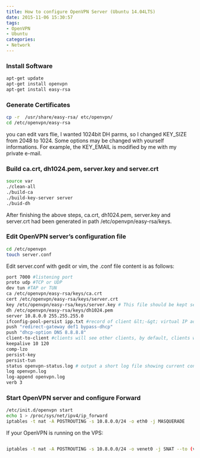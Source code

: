 ```yaml
---
title: How to configure OpenVPN Server (Ubuntu 14.04LTS)
date: 2015-11-06 15:30:57
tags: 
- OpenVPN 
- Ubuntu
categories:
- Network
---
```

### Install Software
```bash
apt-get update
apt-get install openvpn
apt-get install easy-rsa
```
### Generate Certificates
```bash
cp -r  /usr/share/easy-rsa/ etc/openvpn/
cd /etc/openvpn/easy-rsa
```
you can edit vars flie, I wanted 1024bit DH parms, so I changed KEY_SIZE from 2048 to 1024.  Some options may be changed with yourself informations. For example, the KEY_EMAIL is modified by me with my private e-mail.

### Build ca.crt, dh1024.pem, server.key and server.crt
```bash
source var
./clean-all
./build-ca
./build-key-server server
./buid-dh
```
After finishing the above steps, ca.crt, dh1024.pem, server.key and server.crt had been generated in path /etc/openvpn/easy-rsa/keys.

### Edit OpenVPN server’s configuration file
```bash
cd /etc/openvpn
touch server.conf
```
Edit server.conf with gedit or vim, the .conf file content is as follows:
```bash
port 7000 #listening port
proto udp #TCP or UDP
dev tun #TAP or TUN
ca /etc/openvpn/easy-rsa/keys/ca.crt
cert /etc/openvpn/easy-rsa/keys/server.crt
key /etc/openvpn/easy-rsa/keys/server.key # This file should be kept secret
dh /etc/openvpn/easy-rsa/keys/dh1024.pem
server 10.8.0.0 255.255.255.0
ifconfig-pool-persist ipp.txt #record of client &lt;-&gt; virtual IP address associations
push "redirect-gateway def1 bypass-dhcp"
push "dhcp-option DNS 8.8.8.8"
client-to-client #clients will see other clients, by default, clients will only see the server
keepalive 10 120
comp-lzo
persist-key
persist-tun
status openvpn-status.log # output a short log file showing current connections
log openvpn.log
log-append openvpn.log
verb 3
```

### Start OpenVPN server and configure Forward
```bash
/etc/init.d/openvpn start
echo 1 > /proc/sys/net/ipv4/ip_forward
iptables -t nat -A POSTROUTING -s 10.8.0.0/24 -o eth0 -j MASQUERADE
```
If your OpenVPN is running on the VPS:
```bash

iptables -t nat -A POSTROUTING -s 10.8.0.0/24 -o venet0 -j SNAT --to (venet0 ip)```

